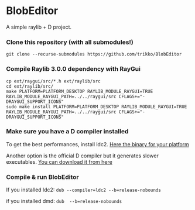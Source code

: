 # BlobEditor
A simple raylib + D project.

### Clone this repository (with all submodules!)

```git clone --recurse-submodules https://github.com/trikko/BlobEditor```

### Compile Raylib 3.0.0 dependency with RayGui

```
cp ext/raygui/src/*.h ext/raylib/src
cd ext/raylib/src/
make PLATFORM=PLATFORM_DESKTOP RAYLIB_MODULE_RAYGUI=TRUE RAYLIB_MODULE_RAYGUI_PATH=../../raygui/src CFLAGS+="-DRAYGUI_SUPPORT_ICONS"
sudo make install PLATFORM=PLATFORM_DESKTOP RAYLIB_MODULE_RAYGUI=TRUE RAYLIB_MODULE_RAYGUI_PATH=../../raygui/src CFLAGS+="-DRAYGUI_SUPPORT_ICONS"
```

### Make sure you have a D compiler installed

To get the best performances, install ldc2. [Here the binary for your platform](https://github.com/ldc-developers/ldc/releases)

Another option is the official D compiler but it generates slower executables. [You can download it from here](https://dlang.org/)

### Compile & run BlobEditor

If you installed ldc2:
```dub --compiler=ldc2 --b=release-nobounds```

if you installed dmd:
```dub  --b=release-nobounds```

